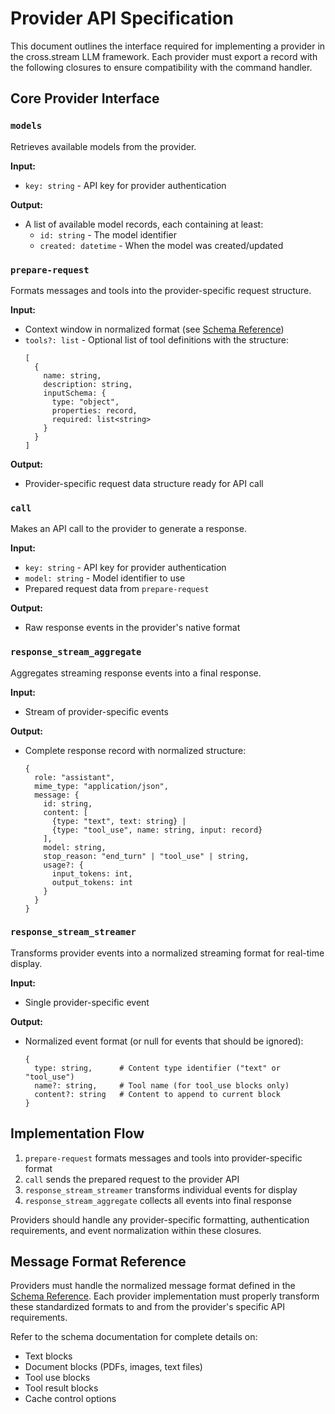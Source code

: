 # Provider API Specification

This document outlines the interface required for implementing a provider in the cross.stream LLM
framework. Each provider must export a record with the following closures to ensure compatibility
with the command handler.

## Core Provider Interface

### `models`

Retrieves available models from the provider.

**Input:**

- `key: string` - API key for provider authentication

**Output:**

- A list of available model records, each containing at least:
  - `id: string` - The model identifier
  - `created: datetime` - When the model was created/updated

### `prepare-request`

Formats messages and tools into the provider-specific request structure.

**Input:**

- Context window in normalized format (see
  [Schema Reference](./schemas.md#normalized-context-window-input-schema))
- `tools?: list` - Optional list of tool definitions with the structure:
  ```
  [
    {
      name: string,
      description: string,
      inputSchema: {
        type: "object",
        properties: record,
        required: list<string>
      }
    }
  ]
  ```

**Output:**

- Provider-specific request data structure ready for API call

### `call`

Makes an API call to the provider to generate a response.

**Input:**

- `key: string` - API key for provider authentication
- `model: string` - Model identifier to use
- Prepared request data from `prepare-request`

**Output:**

- Raw response events in the provider's native format

### `response_stream_aggregate`

Aggregates streaming response events into a final response.

**Input:**

- Stream of provider-specific events

**Output:**

- Complete response record with normalized structure:
  ```
  {
    role: "assistant",
    mime_type: "application/json",
    message: {
      id: string,
      content: [
        {type: "text", text: string} |
        {type: "tool_use", name: string, input: record}
      ],
      model: string,
      stop_reason: "end_turn" | "tool_use" | string,
      usage?: {
        input_tokens: int,
        output_tokens: int
      }
    }
  }
  ```

### `response_stream_streamer`

Transforms provider events into a normalized streaming format for real-time display.

**Input:**

- Single provider-specific event

**Output:**

- Normalized event format (or null for events that should be ignored):
  ```
  {
    type: string,      # Content type identifier ("text" or "tool_use")
    name?: string,     # Tool name (for tool_use blocks only)
    content?: string   # Content to append to current block
  }
  ```

## Implementation Flow

1. `prepare-request` formats messages and tools into provider-specific format
2. `call` sends the prepared request to the provider API
3. `response_stream_streamer` transforms individual events for display
4. `response_stream_aggregate` collects all events into final response

Providers should handle any provider-specific formatting, authentication requirements, and event
normalization within these closures.

## Message Format Reference

Providers must handle the normalized message format defined in the
[Schema Reference](./schemas.md#content-block-types). Each provider implementation must properly
transform these standardized formats to and from the provider's specific API requirements.

Refer to the schema documentation for complete details on:

- Text blocks
- Document blocks (PDFs, images, text files)
- Tool use blocks
- Tool result blocks
- Cache control options
